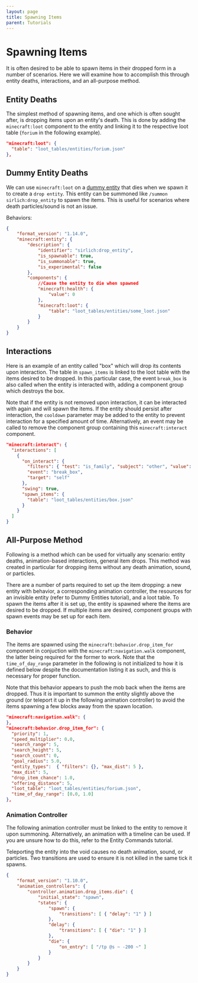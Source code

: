 ```yaml
---
layout: page
title: Spawning Items
parent: Tutorials
---
```


# Spawning Items

It is often desired to be able to spawn items in their dropped form in a number of scenarios. Here we will examine how to accomplish this through entity deaths, interactions, and an all-purpose method.

## Entity Deaths

The simplest method of spawning items, and one which is often sought after, is dropping items upon an entity's death. This is done by adding the `minecraft:loot` component to the entity and linking it to the respective loot table (`forium` in the following example).

```json
"minecraft:loot": {
  "table": "loot_tables/entities/forium.json"
},
```
## Dummy Entity Deaths

We can use `minecraft:loot` on a [dummy entity](https://wiki.bedrock.dev/tutorials/dummy-entities.html) that dies when we spawn it to create a `drop entity`. This entity can be summoned like `/summon sirlich:drop_entity` to spawn the items. This is useful for scenarios where death particles/sound is not an issue.

Behaviors:

```json
{
	"format_version": "1.14.0",
	"minecraft:entity": {
		"description": {
			"identifier": "sirlich:drop_entity",
			"is_spawnable": true,
			"is_summonable": true,
			"is_experimental": false
		},
		"components": {
			//Cause the entity to die when spawned
			"minecraft:health": {
				"value": 0
            },
            "minecraft:loot": {
                "table": "loot_tables/entities/some_loot.json"
            }
		}
	}
}

```


## Interactions

Here is an example of an entity called "box" which will drop its contents upon interaction. The table in `spawn_items` is linked to the loot table with the items desired to be dropped. In this particular case, the event `break_box` is also called when the entity is interacted with, adding a component group which destroys the box.

Note that if the entity is not removed upon interaction, it can be interacted with again and will spawn the items. If the entity should persist after interaction, the `cooldown` parameter may be added to the entity to prevent interaction for a specified amount of time. Alternatively, an event may be called to remove the component group containing this `minecraft:interact` component.

```json
"minecraft:interact": {
  "interactions": [
    {
	  "on_interact": {
	    "filters": { "test": "is_family", "subject": "other", "value": "player" },
		"event": "break_box",
		"target": "self"
      },
	  "swing": true,
	  "spawn_items": {
        "table": "loot_tables/entities/box.json"
      }
    }
  ]
}
```

## All-Purpose Method

Following is a method which can be used for virtually any scenario: entity deaths, animation-based interactions, general item drops. This method was created in particular for dropping items without any death animation, sound, or particles.

There are a number of parts required to set up the item dropping: a new entity with behavior, a corresponding animation controller, the resources for an invisible entity (refer to Dummy Entities tutorial), and a loot table. To spawn the items after it is set up, the entity is spawned where the items are desired to be dropped. If multiple items are desired, component groups with spawn events may be set up for each item.

### Behavior

The items are spawned using the `minecraft:behavior.drop_item_for` component in conjuction with the `minecraft:navigation.walk` component, the latter being required for the former to work. Note that the `time_of_day_range` parameter in the following is not initialized to how it is defined below despite the documentation listing it as such, and this is necessary for proper function.

Note that this behavior appears to push the mob back when the items are dropped. Thus it is important to summon the entity slightly above the ground (or teleport it up in the following animation controller) to avoid the items spawning a few blocks away from the spawn location. 

```json
"minecraft:navigation.walk": {
},
"minecraft:behavior.drop_item_for": {
  "priority": 1,
  "speed_multiplier": 0.0,
  "search_range": 5,
  "search_height": 5,
  "search_count": 0,
  "goal_radius": 5.0,
  "entity_types":  { "filters": {}, "max_dist": 5 },
  "max_dist": 5,
  "drop_item_chance": 1.0,
  "offering_distance": 5,
  "loot_table": "loot_tables/entities/forium.json",
  "time_of_day_range": [0.0, 1.0]
},
```

### Animation Controller

The following animation controller must be linked to the entity to remove it upon summoning. Alternatively, an animation with a timeline can be used. If you are unsure how to do this, refer to the Entity Commands tutorial.

Teleporting the entity into the void causes no death animation, sound, or particles. Two transitions are used to ensure it is not killed in the same tick it spawns.

```json
{
	"format_version": "1.10.0",
	"animation_controllers": {
		"controller.animation.drop_items.die": {
			"initial_state": "spawn",
			"states": {
				"spawn": {
					"transitions": [ { "delay": "1" } ]
				},
				"delay": {
					"transitions": [ { "die": "1" } ]
				},
				"die": {
					"on_entry": [ "/tp @s ~ -200 ~" ]
				}
			}
		}
	}
}
```